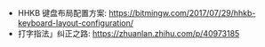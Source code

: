- HHKB 键盘布局配置方案: https://bitmingw.com/2017/07/29/hhkb-keyboard-layout-configuration/
- 打字指法」纠正之路: https://zhuanlan.zhihu.com/p/40973185
